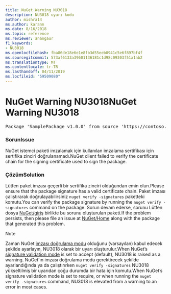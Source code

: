 ```yaml
---
title: NuGet Warning NU3018
description: NU3018 uyarı kodu
author: mishra14
ms.author: karann
ms.date: 8/16/2018
ms.topic: reference
ms.reviewer: anangaur
f1_keywords:
- NU3018
ms.openlocfilehash: fba86de18e6e1e8fb3d55eeb0941c5e6f897bf4f
ms.sourcegitcommit: 573af6133a39601136181c1d98c09303f51a1ab2
ms.translationtype: MT
ms.contentlocale: tr-TR
ms.lasthandoff: 04/11/2019
ms.locfileid: "59509080"
---
```

# <a name="nuget-warning-nu3018"></a><span data-ttu-id="63ead-103">NuGet Warning NU3018</span><span class="sxs-lookup"><span data-stu-id="63ead-103">NuGet Warning NU3018</span></span>

<pre>Package 'SamplePackage v1.0.0' from source 'https://contoso.com/index.json': The primary signature found a chain building issue: A certificate chain processed, but terminated in a root certificate which is not trusted by the trust provider.</pre>

### <a name="issue"></a><span data-ttu-id="63ead-104">Sorun</span><span class="sxs-lookup"><span data-stu-id="63ead-104">Issue</span></span>

<span data-ttu-id="63ead-105">NuGet istemci paketi imzalamak için kullanılan imzalama sertifikası için sertifika zinciri doğrulanamadı.</span><span class="sxs-lookup"><span data-stu-id="63ead-105">NuGet client failed to verify the certificate chain for the signing certificate used to sign the package.</span></span>


### <a name="solution"></a><span data-ttu-id="63ead-106">Çözüm</span><span class="sxs-lookup"><span data-stu-id="63ead-106">Solution</span></span>

<span data-ttu-id="63ead-107">Lütfen paket imzası geçerli bir sertifika zinciri olduğundan emin olun.</span><span class="sxs-lookup"><span data-stu-id="63ead-107">Please ensure that the package signature has a valid certificate chain.</span></span> <span data-ttu-id="63ead-108">Paket imzası çalıştırarak doğrulayabilirsiniz `nuget verify -signatures` paketteki komutu.</span><span class="sxs-lookup"><span data-stu-id="63ead-108">You can verify the package signature by running the `nuget verify -signatures` command on the package.</span></span> <span data-ttu-id="63ead-109">Sorun devam ederse, sorunu Lütfen dosya [NuGet/giriş](https://github.com/NuGet/Home/issues) birlikte bu sorunu oluşturulan paketi.</span><span class="sxs-lookup"><span data-stu-id="63ead-109">If the problem persists, then please file an issue at [NuGet/Home](https://github.com/NuGet/Home/issues) along with the package that generated this problem.</span></span>


> [!Note]
> <span data-ttu-id="63ead-110">Zaman NuGet [imzası doğrulama modu](https://docs.microsoft.com/en-us/nuget/consume-packages/installing-signed-packages#configure-package-signature-requirements) olduğunu (varsayılan) kabul edecek şekilde ayarlayın, NU3018 olarak bir uyarı oluşturulur.</span><span class="sxs-lookup"><span data-stu-id="63ead-110">When NuGet’s [signature validation mode](https://docs.microsoft.com/en-us/nuget/consume-packages/installing-signed-packages#configure-package-signature-requirements) is set to accept (default), NU3018 is raised as a warning.</span></span> <span data-ttu-id="63ead-111">NuGet'ın imzası doğrulama modu gerektirecek şekilde ayarlandığında ya da çalıştırırken `nuget verify -signatures` NU3018 yükseltilmiş bir uyarıdan çoğu durumda bir hata için komutu.</span><span class="sxs-lookup"><span data-stu-id="63ead-111">When NuGet’s signature validation mode is set to require, or when running the `nuget verify -signatures` command, NU3018 is elevated from a warning to an error in most cases.</span></span> 